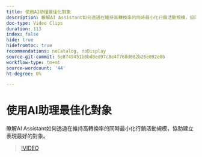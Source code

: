 ```yaml
---
title: 使用AI助理最佳化對象
description: 瞭解AI Assistant如何透過在維持高轉換率的同時最小化行銷活動規模，協助建立表現最好的對象。
doc-type: Video Clips
duration: 113
index: false
hide: true
hidefromtoc: true
recommendations: noCatalog, noDisplay
source-git-commit: 5e8749451b8bd8ed97c8e4f768d082b26e092e0b
workflow-type: tm+mt
source-wordcount: '44'
ht-degree: 0%

---
```


# 使用AI助理最佳化對象

瞭解AI Assistant如何透過在維持高轉換率的同時最小化行銷活動規模，協助建立表現最好的對象。

<!--  -->
>[!VIDEO](https://video.tv.adobe.com/v/3459309?learn=on&enablevpops=true)
